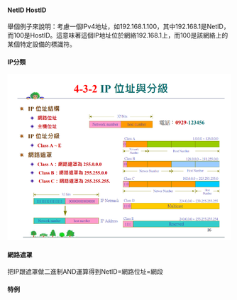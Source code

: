 #### NetID HostID
舉個例子來說明：考慮一個IPv4地址，如192.168.1.100，其中192.168.1是NetID，而100是HostID。這意味著這個IP地址位於網絡192.168.1上，而100是該網絡上的某個特定設備的標識符。
#### IP分類
![image.png|625](https://raw.githubusercontent.com/Ash0645/image_remote/main/202310042259285.png)
#### 網路遮罩
把IP跟遮罩做二進制AND運算得到NetID=網路位址=網段
#### 特例

